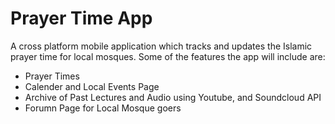# Prayer Time App
A cross platform mobile application which tracks and updates the Islamic prayer time for local mosques. Some of the features the app will include are:

- Prayer Times
- Calender and Local Events Page
- Archive of Past Lectures and Audio using Youtube, and Soundcloud API
- Forumn Page for Local Mosque goers
